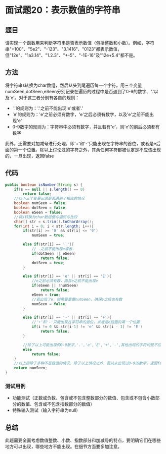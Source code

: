 # 面试题20：表示数值的字符串

## 题目

请实现一个函数用来判断字符串是否表示数值（包括整数和小数）。例如，字符串"+100"、"5e2"、"-123"、"3.1416"、"0123"都表示数值，但"12e"、"1a3.14"、"1.2.3"、"+-5"、"-1E-16"及"12e+5.4"都不是。

## 方法
将字符串s转换为char数组，然后从头到尾遍历每一个字符。用三个变量numSeen,dotSeen,eSeen分别记录在遍历的过程中是否遇到了0-9的数字、'.'以及'e'。对于这三者分别有各自的规则：
* '.'的规则为：'.'之前不能出现'e'或者'.'
* 'e'的规则为：'e'之前必须有数字，'e'之后必须有数字，以及'e'之前不能出现'e'
* 0-9数字的规则为：字符串中必须有数字，并且若有'e'，则'e'的前后必须都有数字

此外，还需要对加减号进行处理，即'+'和'-'只能出现在字符串的首位，或者是e后面的第一个位置。除以上讨论过的字符之外，其余任何字符都被认定是不应该出现的，一旦出现，返回false


## 代码
```java
public boolean isNumber(String s) {
    if(s == null || s.length() == 0)
        return false;
    //以下三个变量记录是否遇到了相应的情况
    boolean numSeen = false;
    boolean dotSeen = false;
    boolean eSeen = false;
    //将s转换为char数组便与遍历与比较
    char[] str = s.trim().toCharArray();
    for(int i = 0; i < str.length; i++){
        if(str[i] >= '0' && str[i] <= '9')
            numSeen = true;

        else if(str[i] == '.'){
            // .之前不能出现e或者.
            if(dotSeen || eSeen)
                return false;
            dotSeen = true;
        }

        else if(str[i] == 'e' || str[i] == 'E'){
            //e之前必须有数，而且e之前不能出现e
            if(eSeen || !numSeen)
                return false;
            eSeen = true;
            //若出现了e，则需要重置numSeen，确保e之后也有数
            numSeen = false;
        }

        else if(str[i] == '-' || str[i] == '+'){
            //'+'和'-'只能出现在字符串的首位，或者是e后面的第一个位置
            if(i != 0 && str[i-1] != 'e' && str[i - 1] != 'E')
                return false;
        }

        //除了以上可能出现的0-9数字,'.','e','E','+','-',其他出现的字符均是不应该出现的
        else
            return false;
    }
    //以上排除了多种不是数值的情况，除了以上情况之外，若从未出现过0-9的数字，返回false。其余情况返回true
    return numSeen;
}
```
### 测试用例
* 功能测试（正数或负数、包含或不包含整数部分的数值、包含或不包含小数部分的数值、包含或不包含指数部分的数值）
* 特殊输入测试（输入字符串为null）

## 总结
此题需要全面考虑数值整数、小数、指数部分和加减号的特点，要明确它们在哪些地方可以出现，哪些地方不能出现。在细节方面要多加注意。
